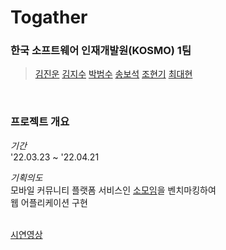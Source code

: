 # Togather

### 한국 소프트웨어 인재개발원(KOSMO) 1팀
> [김진운](https://github.com/dnjswjaghd)
[김지수](https://github.com/jisu3316)
[박범수](https://github.com/ParkBoom2)
[송보석](https://github.com/fa7271)
[조현기](https://github.com/cmkbeew)
[최대현](https://github.com/DanDChoi) 
<br/>

### 프로젝트 개요

_기간_ <br/>
'22.03.23 ~ '22.04.21

_기획의도_<br/>
모바일 커뮤니티 플랫폼 서비스인 <a href="https://www.friendscube.com" target="_blank">소모임</a>을 벤치마킹하여<br/> 
웹 어플리케이션 구현
<br/><br/>


<a href="https://youtu.be/8GCJeK2E9IA" target="_blank">시연영상</a> 
<br/>




